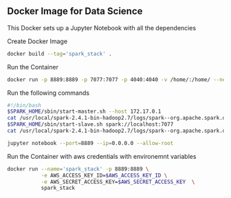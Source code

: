 Docker Image for Data Science
-----------------------

This Docker sets up a Jupyter Notebook with all the dependencies

Create Docker Image
```bash
docker build --tag='spark_stack' .
```

Run the Container
```bash
docker run -p 8889:8889 -p 7077:7077 -p 4040:4040 -v /home/:/home/ --net=host  spark_stack

```

Run the following commands
```bash
#!/bin/bash
$SPARK_HOME/sbin/start-master.sh --host 172.17.0.1
cat /usr/local/spark-2.4.1-bin-hadoop2.7/logs/spark--org.apache.spark.deploy.master.Master-1-09a1121ed833.out
$SPARK_HOME/sbin/start-slave.sh spark://localhost:7077
cat /usr/local/spark-2.4.1-bin-hadoop2.7/logs/spark--org.apache.spark.deploy.worker.Worker-1-09a1121ed833.out

jupyter notebook --port=8889 --ip=0.0.0.0 --allow-root 
```

Run the Container with aws credentials with environemnt variables
```bash
docker run --name='spark_stack' -p 8889:8889 \
		   -e AWS_ACCESS_KEY_ID=$AWS_ACCESS_KEY_ID \
		   -e AWS_SECRET_ACCESS_KEY=$AWS_SECRET_ACCESS_KEY  \
		   spark_stack 

```